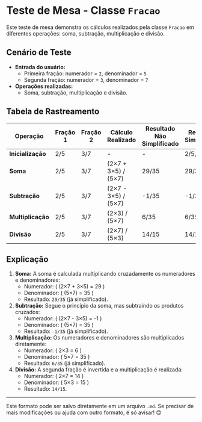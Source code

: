# Teste de Mesa - Classe `Fracao`

Este teste de mesa demonstra os cálculos realizados pela classe `Fracao` em diferentes operações: soma, subtração, multiplicação e divisão.

## Cenário de Teste
- **Entrada do usuário:**
    - Primeira fração: numerador = `2`, denominador = `5`
    - Segunda fração: numerador = `3`, denominador = `7`
- **Operações realizadas:**
    - Soma, subtração, multiplicação e divisão.

## Tabela de Rastreamento

| **Operação**      | **Fração 1** | **Fração 2** | **Cálculo Realizado**                     | **Resultado Não Simplificado** | **Resultado Simplificado** |
|--------------------|--------------|--------------|-------------------------------------------|---------------------------------|----------------------------|
| **Inicialização**  | 2/5          | 3/7          | -                                         | -                               | 2/5, 3/7                  |
| **Soma**           | 2/5          | 3/7          | (2×7 + 3×5) / (5×7)                       | 29/35                          | 29/35                     |
| **Subtração**      | 2/5          | 3/7          | (2×7 - 3×5) / (5×7)                       | -1/35                          | -1/35                     |
| **Multiplicação**  | 2/5          | 3/7          | (2×3) / (5×7)                             | 6/35                           | 6/35                      |
| **Divisão**        | 2/5          | 3/7          | (2×7) / (5×3)                             | 14/15                          | 14/15                     |

## Explicação
1. **Soma:** A soma é calculada multiplicando cruzadamente os numeradores e denominadores:
    - Numerador: \( (2×7 + 3×5) = 29 \)
    - Denominador: \( (5×7) = 35 \)
    - Resultado: `29/35` (já simplificado).
2. **Subtração:** Segue o princípio da soma, mas subtraindo os produtos cruzados:
    - Numerador: \( (2×7 - 3×5) = -1 \)
    - Denominador: \( (5×7) = 35 \)
    - Resultado: `-1/35` (já simplificado).
3. **Multiplicação:** Os numeradores e denominadores são multiplicados diretamente:
    - Numerador: \( 2×3 = 6 \)
    - Denominador: \( 5×7 = 35 \)
    - Resultado: `6/35` (já simplificado).
4. **Divisão:** A segunda fração é invertida e a multiplicação é realizada:
    - Numerador: \( 2×7 = 14 \)
    - Denominador: \( 5×3 = 15 \)
    - Resultado: `14/15`.

---

Este formato pode ser salvo diretamente em um arquivo `.md`. Se precisar de mais modificações ou ajuda com outro formato, é só avisar! 😊